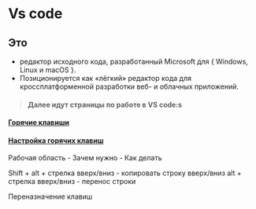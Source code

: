 # Vs code


## Это
-  редактор исходного кода, разработанный Microsoft для { Windows, Linux и macOS }. 
-  Позиционируется как «лёгкий» редактор кода для кроссплатформенной разработки веб- и облачных приложений.



> #### Далее идут страницы по работе в VS code:s

#### [Горячие клавиши]()

#### [Настройка горячих клавиш]()


Рабочая область 
    - Зачем нужно 
    - Как делать 


Shift + alt + стрелка вверх/вниз - копировать строку вверх/вниз 
alt + стрелка вверх/вниз - перенос строки 


Переназначение клавиш 